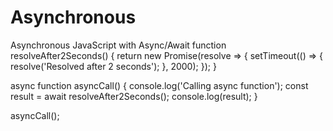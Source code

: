 # Asynchronous
Asynchronous JavaScript with Async/Await
function resolveAfter2Seconds() {
    return new Promise(resolve => {
        setTimeout(() => {
            resolve('Resolved after 2 seconds');
        }, 2000);
    });
}

async function asyncCall() {
    console.log('Calling async function');
    const result = await resolveAfter2Seconds();
    console.log(result);
}

asyncCall();
